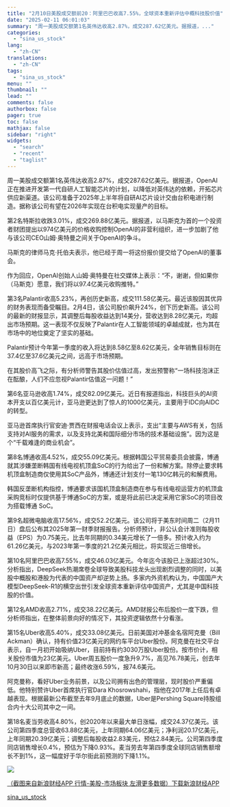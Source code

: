 ```yaml
---
title: "2月10日美股成交额前20：阿里巴巴收高7.55%，全球资本重新评估中概科技股价值"
date: "2025-02-11 06:01:03"
summary: "周一美股成交额第1名英伟达收高2.87%，成交287.62亿美元。据报道，..."
categories:
  - "sina_us_stock"
lang:
  - "zh-CN"
translations:
  - "zh-CN"
tags:
  - "sina_us_stock"
menu: ""
thumbnail: ""
lead: ""
comments: false
authorbox: false
pager: true
toc: false
mathjax: false
sidebar: "right"
widgets:
  - "search"
  - "recent"
  - "taglist"
---
```


周一美股成交额第1名英伟达收高2.87%，成交287.62亿美元。据报道，OpenAI正在推进开发第一代自研人工智能芯片的计划，以降低对英伟达的依赖，开拓芯片供应新渠道。该公司准备于2025年上半年将自研AI芯片设计交由台积电进行制造。据称该公司有望在2026年实现在台积电实现量产的目标。

第2名特斯拉收跌3.01%，成交269.88亿美元。据报道，以马斯克为首的一个投资者财团提出以974亿美元的价格收购控制OpenAI的非营利组织，进一步加剧了他与该公司CEO山姆·奥特曼之间关于OpenAI的争斗。

马斯克的律师马克·托伯夫表示，他已经于周一将这份报价提交给了OpenAI的董事会。

作为回应，OpenAI创始人山姆·奥特曼在社交媒体上表示：“不，谢谢，但如果你（马斯克）愿意，我们将以97.4亿美元收购推特。”

第3名Palantir收高5.23%，再创历史新高，成交111.58亿美元。最近该股因其优异的财务表现而备受瞩目。2月4日，该公司股价飙升24%，创下历史新高。该公司的最新的财报显示，其调整后每股收益达到14美分，营收达到8.28亿美元，均超出市场预期。这一表现不仅反映了Palantir在人工智能领域的卓越成就，也为其在市场中的地位奠定了坚实的基础。

Palantir预计今年第一季度的收入将达到8.58亿至8.62亿美元，全年销售目标则在37.4亿至37.6亿美元之间，远高于市场预期。

在其股价高飞之际，有分析师警告其股价估值过高，发出预警称“一场科技泡沫正在酝酿，人们不应忽视Palantir估值这一问题！”

第6名亚马逊收高1.74%，成交82.09亿美元。近日有报道指出，科技巨头的AI资本开支以百亿美元计，亚马逊更达到了惊人的1000亿美元，主要用于IDC向AIDC的转型。

亚马逊首席执行官安迪·贾西在财报电话会议上表示，支出“主要与AWS有关，包括支持对AI服务的需求，以及支持北美和国际细分市场的技术基础设施”。因为这是个“千载难逢的商业机会”。

第8名博通收高4.52%，成交55.09亿美元。根据韩国公平贸易委员会披露，博通就其涉嫌垄断韩国有线电视机顶盒SoC的行为给出了一份和解方案。除停止要求韩机顶盒制造商仅使用其SoC产品外，博通还计划支付一笔130亿韩元的和解费用。

韩国反垄断机构指控，博通要求该国机顶盒制造商在参与有线电视运营方的机顶盒采购竞标时仅提供基于博通SoC的方案，或是将此前已决定采用它家SoC的项目改为搭载博通 SoC。

第9名超微电脑收高17.56%，成交52.2亿美元。该公司将于美东时间周二（2月11日）盘后公布其2025年第一财季财报报告。分析师预计，非公认会计准则每股收益（EPS）为0.75美元，比去年同期的0.34美元增长了一倍多。预计收入约为61.26亿美元，与2023年第一季度的21.2亿美元相比，将实现近三倍增长。

第10名阿里巴巴收高7.55%，成交46.03亿美元。今年迄今该股已上涨超过30%。分析指出，DeepSeek热潮席卷全球导致美股科技龙头出现剧烈调整的同时，以美股中概股和港股为代表的中国资产却逆势上扬。多家内外资机构认为，中国国产大模型DeepSeek-R1的横空出世引发全球资本重新评估中国资产，尤其是中国科技股的价值。

第12名AMD收高2.71%，成交38.22亿美元。AMD财报公布后股价一度下跌，但分析师指出，在整体前景向好的情况下，其投资逻辑依然十分看涨。

第15名Uber收高5.40%，成交33.08亿美元。日前美国对冲基金名宿阿克曼（Bill Ackman）确认，持有价值23亿美元的网约车平台Uber股份。阿克曼在社交平台表示，自一月初开始吸纳Uber，目前持有约3030万股Uber股份。按市价计，相关股份市值为23亿美元。Uber周五股价一度急升9.7%，高见76.78美元，创去年10月30日以来即市新高；最终收涨6.59%，报74.6美元。

阿克曼称，看好Uber业务前景，以及公司拥有出色的管理层，现时股价严重偏低。他特别赞许Uber首席执行官Dara Khosrowshahi，指他在2017年上任后有卓越表现。根据最新公布截至去年9月底止的数据，Uber是Pershing Square持股组合内十大公司其中之一间。

第18名麦当劳收高4.80%，创2020年以来最大单日涨幅，成交24.37亿美元。该公司第四季度总营收63.88亿美元，上年同期64.06亿美元；净利润20.17亿美元，上年同期20.39亿美元；调整后每股收益2.83美元，预估2.84美元。公司第四季度同店销售增长0.4%，预估为下降0.93%。麦当劳去年第四季度全球同店销售额增长不到1%，这一幅度好于华尔街此前预测的下降1.1%。

![](https://n.sinaimg.cn/finance/transform/273/w550h2123/20250211/7324-92b22abb7d2dadbd2548b3084254d870.png)

[（截图来自新浪财经APP 行情-美股-市场板块 左滑更多数据）下载新浪财经APP](http://finance.sina.cn/app/auto_download_finapp.shtml)

[sina_us_stock](https://finance.sina.com.cn/stock/relnews/us/2025-02-11/doc-ineizzsq3041647.shtml)
